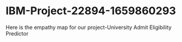 # IBM-Project-22894-1659860293
Here is the empathy map for our project-University Admit Eligibility Predictor
